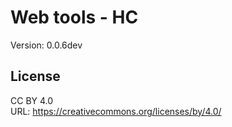 # Web tools - HC
Version: 0.0.6dev

## License
CC BY 4.0  
URL: https://creativecommons.org/licenses/by/4.0/
